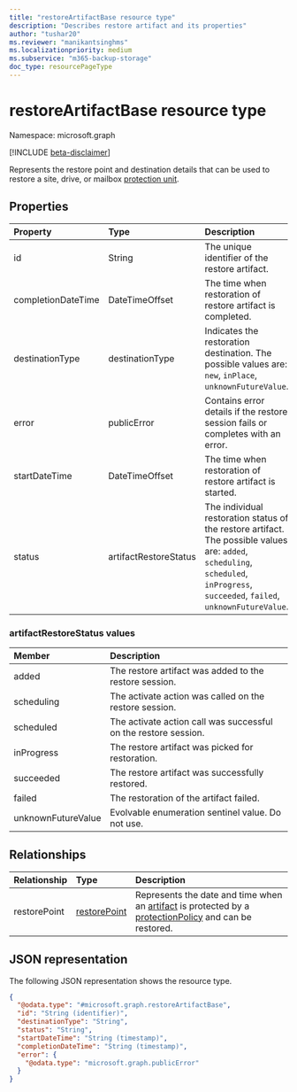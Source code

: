 ```yaml
---
title: "restoreArtifactBase resource type"
description: "Describes restore artifact and its properties"
author: "tushar20"
ms.reviewer: "manikantsinghms"
ms.localizationpriority: medium
ms.subservice: "m365-backup-storage"
doc_type: resourcePageType
---
```


# restoreArtifactBase resource type

Namespace: microsoft.graph

[!INCLUDE [beta-disclaimer](../../includes/beta-disclaimer.md)]

Represents the restore point and destination details that can be used to restore a site, drive, or mailbox [protection unit](protectionunitbase.md).

## Properties

|Property|Type|Description|
|:---|:---|:---|
|id|String|The unique identifier of the restore artifact.|
|completionDateTime|DateTimeOffset|The time when restoration of restore artifact is completed.|
|destinationType|destinationType|Indicates the restoration destination. The possible values are: `new`, `inPlace`, `unknownFutureValue`.|
|error|publicError|Contains error details if the restore session fails or completes with an error.|
|startDateTime|DateTimeOffset|The time when restoration of restore artifact is started.|
|status|artifactRestoreStatus|The individual restoration status of the restore artifact. The possible values are: `added`, `scheduling`, `scheduled`, `inProgress`, `succeeded`, `failed`, `unknownFutureValue`.|

### artifactRestoreStatus values

|Member | Description |
|:------|:------------|
|added|The restore artifact was added to the restore session.|
|scheduling|The activate action was called on the restore session.|
|scheduled|The activate action call was successful on the restore session.|
|inProgress|The restore artifact was picked for restoration.|
|succeeded|The restore artifact was successfully restored.|
|failed|The restoration of the artifact failed.|
|unknownFutureValue| Evolvable enumeration sentinel value. Do not use.|

## Relationships

|Relationship|Type|Description|
|:---|:---|:---|
|restorePoint|[restorePoint](../resources/restorepoint.md)| Represents the date and time when an [artifact](../resources/restoreartifactbase.md) is protected by a [protectionPolicy](../resources/protectionpolicybase.md) and can be restored.|

## JSON representation

The following JSON representation shows the resource type.
<!-- {
  "blockType": "resource",
  "keyProperty": "id",
  "@odata.type": "microsoft.graph.restoreArtifactBase",
  "baseType": "microsoft.graph.entity",
  "openType": false
}
-->
``` json
{
  "@odata.type": "#microsoft.graph.restoreArtifactBase",
  "id": "String (identifier)",
  "destinationType": "String",
  "status": "String",
  "startDateTime": "String (timestamp)",
  "completionDateTime": "String (timestamp)",
  "error": {
    "@odata.type": "microsoft.graph.publicError"
  }
}
```
